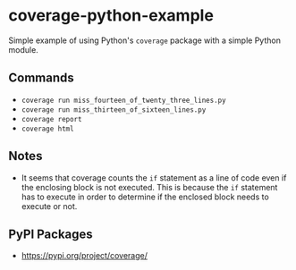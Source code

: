 # coverage-python-example
Simple example of using Python's `coverage` package with a simple Python module.

## Commands

* `coverage run miss_fourteen_of_twenty_three_lines.py`
* `coverage run miss_thirteen_of_sixteen_lines.py`
* `coverage report`
* `coverage html`

## Notes

* It seems that coverage counts the `if` statement as a line of code even if the enclosing block is not executed. This is because the `if` statement has to execute in order to determine if the enclosed block needs to execute or not.

## PyPI Packages

* <https://pypi.org/project/coverage/>
